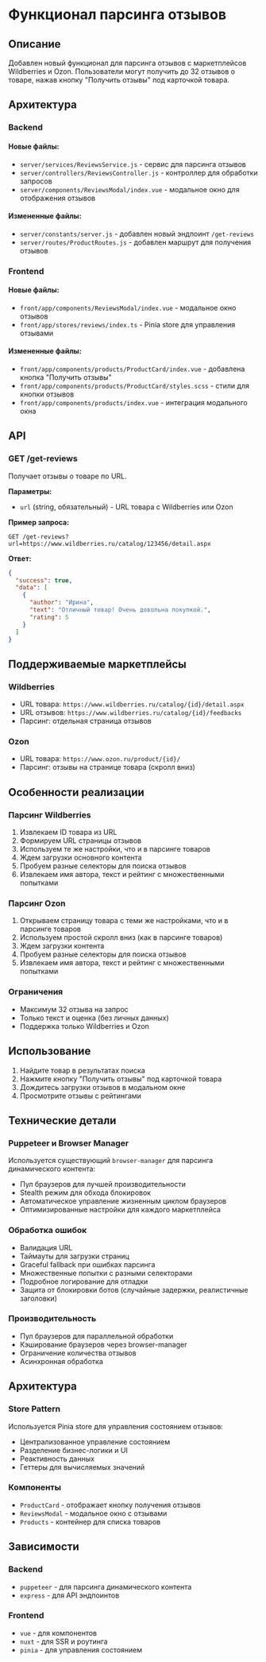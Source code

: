 # Функционал парсинга отзывов

## Описание

Добавлен новый функционал для парсинга отзывов с маркетплейсов Wildberries и Ozon. Пользователи могут получить до 32 отзывов о товаре, нажав кнопку "Получить отзывы" под карточкой товара.

## Архитектура

### Backend

#### Новые файлы:
- `server/services/ReviewsService.js` - сервис для парсинга отзывов
- `server/controllers/ReviewsController.js` - контроллер для обработки запросов
- `server/components/ReviewsModal/index.vue` - модальное окно для отображения отзывов

#### Измененные файлы:
- `server/constants/server.js` - добавлен новый эндпоинт `/get-reviews`
- `server/routes/ProductRoutes.js` - добавлен маршрут для получения отзывов

### Frontend

#### Новые файлы:
- `front/app/components/ReviewsModal/index.vue` - модальное окно отзывов
- `front/app/stores/reviews/index.ts` - Pinia store для управления отзывами

#### Измененные файлы:
- `front/app/components/products/ProductCard/index.vue` - добавлена кнопка "Получить отзывы"
- `front/app/components/products/ProductCard/styles.scss` - стили для кнопки отзывов
- `front/app/components/products/index.vue` - интеграция модального окна

## API

### GET /get-reviews

Получает отзывы о товаре по URL.

**Параметры:**
- `url` (string, обязательный) - URL товара с Wildberries или Ozon

**Пример запроса:**
```
GET /get-reviews?url=https://www.wildberries.ru/catalog/123456/detail.aspx
```

**Ответ:**
```json
{
  "success": true,
  "data": [
    {
      "author": "Ирина",
      "text": "Отличный товар! Очень довольна покупкой.",
      "rating": 5
    }
  ]
}
```

## Поддерживаемые маркетплейсы

### Wildberries
- URL товара: `https://www.wildberries.ru/catalog/{id}/detail.aspx`
- URL отзывов: `https://www.wildberries.ru/catalog/{id}/feedbacks`
- Парсинг: отдельная страница отзывов

### Ozon
- URL товара: `https://www.ozon.ru/product/{id}/`
- Парсинг: отзывы на странице товара (скролл вниз)

## Особенности реализации

### Парсинг Wildberries
1. Извлекаем ID товара из URL
2. Формируем URL страницы отзывов
3. Используем те же настройки, что и в парсинге товаров
4. Ждем загрузки основного контента
5. Пробуем разные селекторы для поиска отзывов
6. Извлекаем имя автора, текст и рейтинг с множественными попытками

### Парсинг Ozon
1. Открываем страницу товара с теми же настройками, что и в парсинге товаров
2. Используем простой скролл вниз (как в парсинге товаров)
3. Ждем загрузки контента
4. Пробуем разные селекторы для поиска отзывов
5. Извлекаем имя автора, текст и рейтинг с множественными попытками

### Ограничения
- Максимум 32 отзыва на запрос
- Только текст и оценка (без личных данных)
- Поддержка только Wildberries и Ozon

## Использование

1. Найдите товар в результатах поиска
2. Нажмите кнопку "Получить отзывы" под карточкой товара
3. Дождитесь загрузки отзывов в модальном окне
4. Просмотрите отзывы с рейтингами

## Технические детали

### Puppeteer и Browser Manager
Используется существующий `browser-manager` для парсинга динамического контента:
- Пул браузеров для лучшей производительности
- Stealth режим для обхода блокировок
- Автоматическое управление жизненным циклом браузеров
- Оптимизированные настройки для каждого маркетплейса

### Обработка ошибок
- Валидация URL
- Таймауты для загрузки страниц
- Graceful fallback при ошибках парсинга
- Множественные попытки с разными селекторами
- Подробное логирование для отладки
- Защита от блокировки ботов (случайные задержки, реалистичные заголовки)

### Производительность
- Пул браузеров для параллельной обработки
- Кэширование браузеров через browser-manager
- Ограничение количества отзывов
- Асинхронная обработка

## Архитектура

### Store Pattern
Используется Pinia store для управления состоянием отзывов:
- Централизованное управление состоянием
- Разделение бизнес-логики и UI
- Реактивность данных
- Геттеры для вычисляемых значений

### Компоненты
- `ProductCard` - отображает кнопку получения отзывов
- `ReviewsModal` - модальное окно с отзывами
- `Products` - контейнер для списка товаров

## Зависимости

### Backend
- `puppeteer` - для парсинга динамического контента
- `express` - для API эндпоинтов

### Frontend
- `vue` - для компонентов
- `nuxt` - для SSR и роутинга
- `pinia` - для управления состоянием
